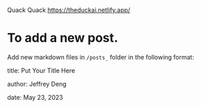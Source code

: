 Quack Quack
https://theduckai.netlify.app/

# To add a new post.

Add new markdown files in `/posts_` folder in the following format:


title: Put Your Title Here

author: Jeffrey Deng

date: May 23, 2023



